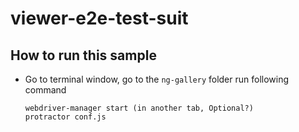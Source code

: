 # viewer-e2e-test-suit

## How to run this sample

* Go to terminal window, go to the `ng-gallery` folder run following command 
    ```
    webdriver-manager start (in another tab, Optional?)
    protractor conf.js
    ```
    
